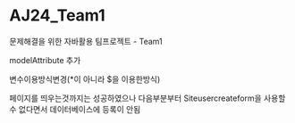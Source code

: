 # AJ24_Team1
문제해결을 위한 자바활용 팀프로젝트 - Team1 

<p>modelAttribute 추가</p>
<p>변수이용방식변경(*이 아니라 $을 이용한방식)</p>
<p>페이지를 띄우는것까지는 성공하였으나 다음부분부터 Siteusercreateform을 사용할 수 없다면서 데이터베이스에 등록이 안됨</p>
